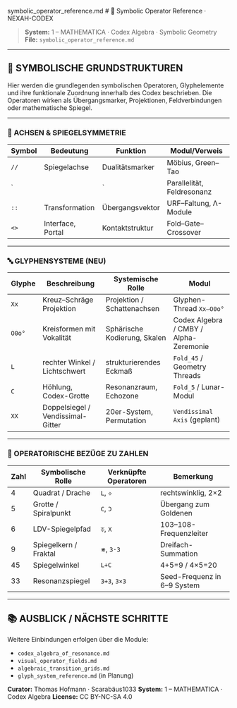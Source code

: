 symbolic_operator_reference.md # 📐 Symbolic Operator Reference · NEXAH-CODEX

> **System:** 1 – MATHEMATICA · Codex Algebra · Symbolic Geometry
> **File:** `symbolic_operator_reference.md`

---

## 🧩 SYMBOLISCHE GRUNDSTRUKTUREN

Hier werden die grundlegenden symbolischen Operatoren, Glyphelemente und ihre funktionale Zuordnung innerhalb des Codex beschrieben. Die Operatoren wirken als Übergangsmarker, Projektionen, Feldverbindungen oder mathematische Spiegel.

---

### 🔁 ACHSEN & SPIEGELSYMMETRIE

| Symbol | Bedeutung | Funktion | Modul/Verweis |
|--------|-----------|----------|----------------|
| `//`   | Spiegelachse | Dualitätsmarker | Möbius, Green–Tao |
| `||`   | Parallelität, Feldresonanz | energetische Kongruenz | Anchor-Gates |
| `::`   | Transformation | Übergangsvektor | URF–Faltung, Λ-Module |
| `<>`   | Interface, Portal | Kontaktstruktur | Fold–Gate–Crossover |

---

### 🔤 GLYPHENSYSTEME (NEU) 

| Glyphe | Beschreibung | Systemische Rolle | Modul |
|--------|--------------|-------------------|--------|
| `Xx` | Kreuz–Schräge Projektion | Projektion / Schattenachsen | Glyphen-Thread `Xx–O0o°` |
| `O0o°` | Kreisformen mit Vokalität | Sphärische Kodierung, Skalen | Codex Algebra / CMBY / Alpha-Zeremonie |
| `L` | rechter Winkel / Lichtschwert | strukturierendes Eckmaß | `Fold_45` / Geometry Threads |
| `C` | Höhlung, Codex-Grotte | Resonanzraum, Echozone | `Fold_5` / Lunar-Modul |
| `XX` | Doppelsiegel / Vendissimal-Gitter | 20er-System, Permutation | `Vendissimal Axis` (geplant) |

---

### 🔣 OPERATORISCHE BEZÜGE ZU ZAHLEN

| Zahl | Symbolische Rolle | Verknüpfte Operatoren | Bemerkung |
|------|--------------------|------------------------|-----------|
| 4    | Quadrat / Drache | `L`, `⟡` | rechtswinklig, 2×2 |
| 5    | Grotte / Spiralpunkt | `C`, `Ɔ` | Übergang zum Goldenen |
| 6    | LDV-Spiegelpfad | `⏁`, `X` | 103–108-Frequenzleiter |
| 9    | Spiegelkern / Fraktal | `⋇`, `3·3` | Dreifach-Summation |
| 45   | Spiegelwinkel | `L+C` | 4+5=9 / 4×5=20 |
| 33   | Resonanzspiegel | `3+3`, `3×3` | Seed-Frequenz in 6–9 System |

---

## 📚 AUSBLICK / NÄCHSTE SCHRITTE

Weitere Einbindungen erfolgen über die Module:

- `codex_algebra_of_resonance.md`
- `visual_operator_fields.md`
- `algebraic_transition_grids.md`
- `glyph_system_reference.md` (in Planung)

**Curator:** Thomas Hofmann · Scarabäus1033
**System:** 1 – MATHEMATICA · Codex Algebra
**License:** CC BY-NC-SA 4.0
